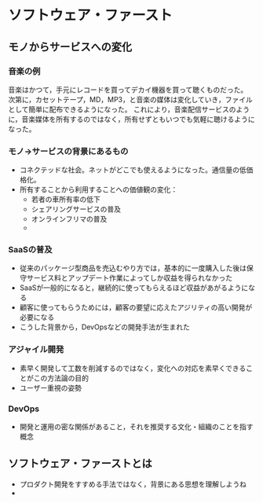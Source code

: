 # ソフトウェア・ファースト
## モノからサービスへの変化
### 音楽の例
音楽はかつて，手元にレコードを買ってデカイ機器を買って聴くものだった。
次第に，カセットテープ，MD，MP3，と音楽の媒体は変化していき，ファイルとして簡単に配布できるようになった。
これにより，音楽配信サービスのように，音楽媒体を所有するのではなく，所有せずともいつでも気軽に聴けるようになった。

### モノ→サービスの背景にあるもの
- コネクテッドな社会。ネットがどこでも使えるようになった。通信量の低価格化。
- 所有することから利用することへの価値観の変化：
  - 若者の車所有率の低下
  - シェアリングサービスの普及
  - オンラインフリマの普及
  - 
### SaaSの普及
- 従来のパッケージ型商品を売込むやり方では，基本的に一度購入した後は保守サービス料とアップデート作業によってしか収益を得られなかった
- SaaSが一般的になると，継続的に使ってもらえるほど収益があがるようになる
- 顧客に使ってもらうためには，顧客の要望に応えたアジリティの高い開発が必要になる
- こうした背景から，DevOpsなどの開発手法が生まれた

### アジャイル開発
- 素早く開発して工数を削減するのではなく，変化への対応を素早くできることがこの方法論の目的
- ユーザー重視の姿勢

### DevOps
- 開発と運用の密な関係があること，それを推奨する文化・組織のことを指す概念

## ソフトウェア・ファーストとは
- プロダクト開発をすすめる手法ではなく，背景にある思想を理解しようね
- 